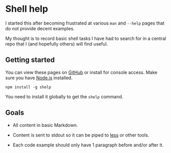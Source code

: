 # Shell help

I started this after becoming frustrated at various `man` and `--help`
pages that do not provide decent examples.

My thought is to record basic shell tasks I have had to search for in a
central repo that I (and hopefully others) will find useful.


## Getting started

You can view these pages on [GitHub][1] or install for console access.
Make sure you have [Node.js](http://nodejs.org/) installed.

	npm install -g shelp

You need to install it globally to get the `shelp` command.

[1]: https://github.com/MattMS/shelp/tree/master/command


## Goals

- All content in basic Markdown.

- Content is sent to stdout so it can be piped to [less](command/less/)
  or other tools.

- Each code example should only have 1 paragraph before and/or after it.
